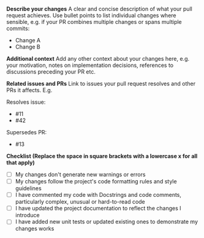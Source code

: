 **Describe your changes**
A clear and concise description of what your pull request achieves. Use bullet points
to list individual changes where sensible, e.g. if your PR combines multiple changes
or spans multiple commits:

- Change A
- Change B

**Additional context**
Add any other context about your changes here, e.g. your motivation, notes on
implementation decisions, references to discussions preceding your PR etc.

**Related issues and PRs**
Link to issues your pull request resolves and other PRs it affects. E.g.

Resolves issue:
- #11
- #42

Supersedes PR:
- #13

**Checklist (Replace the space in square brackets with a lowercase x for all that apply)**
- [ ] My changes don't generate new warnings or errors
- [ ] My changes follow the project's code formatting rules and style guidelines
- [ ] I have commented my code with Docstrings and code comments, particularly complex, unusual or hard-to-read code
- [ ] I have updated the project documentation to reflect the changes I introduce
- [ ] I have added new unit tests or updated existing ones to demonstrate my changes works
